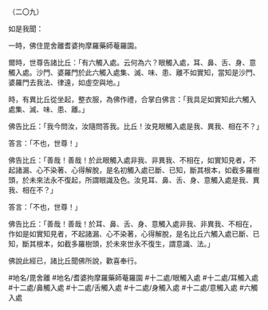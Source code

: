 （二〇九）

如是我聞：

一時，佛住毘舍離耆婆拘摩羅藥師菴羅園。

爾時，世尊告諸比丘：「有六觸入處。云何為六？眼觸入處，耳、鼻、舌、身、意觸入處。沙門、婆羅門於此六觸入處集、滅、味、患、離不如實知，當知是沙門、婆羅門去我法、律遠，如虛空與地。」

時，有異比丘從坐起，整衣服，為佛作禮，合掌白佛言：「我具足如實知此六觸入處集、滅、味、患、離。」

佛告比丘：「我今問汝，汝隨問答我。比丘！汝見眼觸入處是我、異我、相在不？」

答言：「不也，世尊！」

佛告比丘：「善哉！善哉！於此眼觸入處非我、非異我、不相在，如實知見者，不起諸漏、心不染著、心得解脫，是名初觸入處已斷、已知，斷其根本，如截多羅樹頭，於未來法永不復起，所謂眼識及色。汝見耳、鼻、舌、身、意觸入處是我、異我、相在不？」

答言：「不也，世尊！」

佛告比丘：「善哉！善哉！於耳、鼻、舌、身、意觸入處非我、非異我、不相在，作如是如實知見者，不起諸漏、心不染著，心得解脫，是名比丘六觸入處已斷、已知，斷其根本，如截多羅樹頭，於未來世永不復生，謂意識、法。」

佛說此經已，諸比丘聞佛所說，歡喜奉行。

#地名/毘舍離
#地名/耆婆拘摩羅藥師菴羅園
#十二處/眼觸入處
#十二處/耳觸入處
#十二處/鼻觸入處
#十二處/舌觸入處
#十二處/身觸入處
#十二處/意觸入處
#六觸入處
